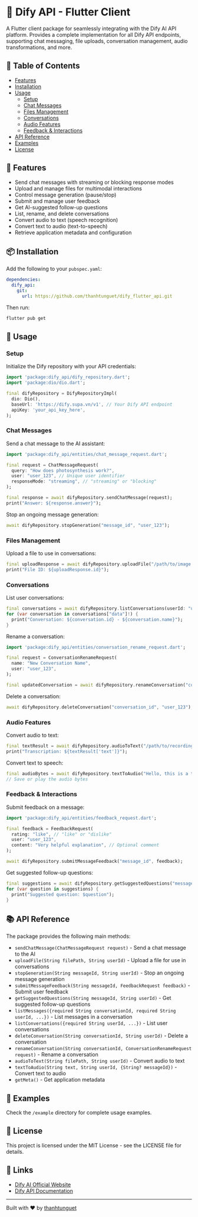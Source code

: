 # 🤖 Dify API - Flutter Client

A Flutter client package for seamlessly integrating with the Dify AI API platform. Provides a complete implementation for all Dify API endpoints, supporting chat messaging, file uploads, conversation management, audio transformations, and more.

## 📑 Table of Contents
- [Features](#-features)
- [Installation](#-installation)
- [Usage](#-usage)
  - [Setup](#setup)
  - [Chat Messages](#chat-messages)
  - [Files Management](#files-management)
  - [Conversations](#conversations)
  - [Audio Features](#audio-features)
  - [Feedback & Interactions](#feedback--interactions)
- [API Reference](#-api-reference)
- [Examples](#-examples)
- [License](#-license)

## 🚀 Features
- Send chat messages with streaming or blocking response modes
- Upload and manage files for multimodal interactions
- Control message generation (pause/stop)
- Submit and manage user feedback
- Get AI-suggested follow-up questions
- List, rename, and delete conversations
- Convert audio to text (speech recognition)
- Convert text to audio (text-to-speech)
- Retrieve application metadata and configuration

## 📦 Installation

Add the following to your `pubspec.yaml`:

```yaml
dependencies:
  dify_api:
    git:
      url: https://github.com/thanhtunguet/dify_flutter_api.git
```

Then run:
```bash
flutter pub get
```

## 🔧 Usage

### Setup
Initialize the Dify repository with your API credentials:

```dart
import 'package:dify_api/dify_repository.dart';
import 'package:dio/dio.dart';

final difyRepository = DifyRepositoryImpl(
  dio: Dio(),
  baseUrl: 'https://dify.supa.vn/v1', // Your Dify API endpoint
  apiKey: 'your_api_key_here',
);
```

### Chat Messages
Send a chat message to the AI assistant:

```dart
import 'package:dify_api/entities/chat_message_request.dart';

final request = ChatMessageRequest(
  query: "How does photosynthesis work?",
  user: "user_123", // Unique user identifier
  responseMode: "streaming", // "streaming" or "blocking"
);

final response = await difyRepository.sendChatMessage(request);
print("Answer: ${response.answer}");
```

Stop an ongoing message generation:

```dart
await difyRepository.stopGeneration("message_id", "user_123");
```

### Files Management
Upload a file to use in conversations:

```dart
final uploadResponse = await difyRepository.uploadFile("/path/to/image.jpg", "user_123");
print("File ID: ${uploadResponse.id}");
```

### Conversations
List user conversations:

```dart
final conversations = await difyRepository.listConversations(userId: "user_123");
for (var conversation in conversations["data"]!) {
  print("Conversation: ${conversation.id} - ${conversation.name}");
}
```

Rename a conversation:

```dart
import 'package:dify_api/entities/conversation_rename_request.dart';

final request = ConversationRenameRequest(
  name: "New Conversation Name",
  user: "user_123",
);

final updatedConversation = await difyRepository.renameConversation("conversation_id", request);
```

Delete a conversation:

```dart
await difyRepository.deleteConversation("conversation_id", "user_123");
```

### Audio Features
Convert audio to text:

```dart
final textResult = await difyRepository.audioToText("/path/to/recording.mp3", "user_123");
print("Transcription: ${textResult['text']}");
```

Convert text to speech:

```dart
final audioBytes = await difyRepository.textToAudio("Hello, this is a test", "user_123");
// Save or play the audio bytes
```

### Feedback & Interactions
Submit feedback on a message:

```dart
import 'package:dify_api/entities/feedback_request.dart';

final feedback = FeedbackRequest(
  rating: "like", // "like" or "dislike"
  user: "user_123",
  content: "Very helpful explanation", // Optional comment
);

await difyRepository.submitMessageFeedback("message_id", feedback);
```

Get suggested follow-up questions:

```dart
final suggestions = await difyRepository.getSuggestedQuestions("message_id", "user_123");
for (var question in suggestions) {
  print("Suggested question: $question");
}
```

## 📚 API Reference

The package provides the following main methods:

- `sendChatMessage(ChatMessageRequest request)` - Send a chat message to the AI
- `uploadFile(String filePath, String userId)` - Upload a file for use in conversations
- `stopGeneration(String messageId, String userId)` - Stop an ongoing message generation
- `submitMessageFeedback(String messageId, FeedbackRequest feedback)` - Submit user feedback
- `getSuggestedQuestions(String messageId, String userId)` - Get suggested follow-up questions
- `listMessages({required String conversationId, required String userId, ...})` - List messages in a conversation
- `listConversations({required String userId, ...})` - List user conversations
- `deleteConversation(String conversationId, String userId)` - Delete a conversation
- `renameConversation(String conversationId, ConversationRenameRequest request)` - Rename a conversation
- `audioToText(String filePath, String userId)` - Convert audio to text
- `textToAudio(String text, String userId, {String? messageId})` - Convert text to audio
- `getMeta()` - Get application metadata

## 🧩 Examples

Check the `/example` directory for complete usage examples.

## 📄 License

This project is licensed under the MIT License - see the LICENSE file for details.

## 🔗 Links
- [Dify AI Official Website](https://dify.ai)
- [Dify API Documentation](https://docs.dify.ai/api-reference/introduction)

---

Built with ❤️ by [thanhtunguet](https://github.com/thanhtunguet)
